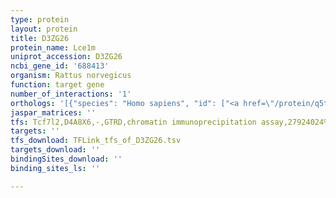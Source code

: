 ```yaml
---
type: protein
layout: protein
title: D3ZG26
protein_name: Lce1m
uniprot_accession: D3ZG26
ncbi_gene_id: '688413'
organism: Rattus norvegicus
function: target gene
number_of_interactions: '1'
orthologs: '[{"species": "Homo sapiens", "id": ["<a href=\"/protein/q5tcm9\">Q5TCM9</a>"]}, {"species": "Mus musculus", "id": ["<a href=\"/protein/q9cr91\">Q9CR91</a>"]}, {"species": "Caenorhabditis elegans", "id": ["<a href=\"/protein/p91207\">P91207</a>"]}, {"species": "Drosophila melanogaster", "id": ["<a href=\"/protein/a8jv30\">A8JV30</a>"]}]'
jaspar_matrices: ''
tfs: Tcf7l2,D4A8X6,-,GTRD,chromatin immunoprecipitation assay,27924024%5Buid%5D,No
targets: ''
tfs_download: TFLink_tfs_of_D3ZG26.tsv
targets_download: ''
bindingSites_download: ''
binding_sites_ls: ''

---
```

